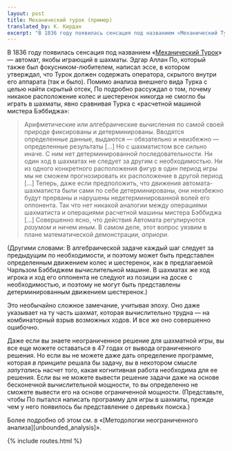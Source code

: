 ```yaml
---
layout: post
title: Механический турок (пример)
translated_by: К. Кирдан
excerpt: "В 1836 году появилась сенсация под названием «‎Механический Турок» — автомат, якобы играющий в шахматы. Эдгар Аллан По, который также был фокусником-любителем, написал эссе, в котором утверждал, что Турок должен содержать оператора, скрытого внутри его аппарата (так и было). Помимо анализа внешнего вида Турка с целью найти скрытый отсек, По подробно рассуждал о том, почему никакое расположение колес и шестеренок никогда не смогло бы играть в шахматы, явно сравнивая Турка с «‎расчетной машиной мистера Бэббиджа»."
---
```

В 1836 году появилась сенсация под названием «‎[Механический Турок](https://ru.wikipedia.org/wiki/%D0%A8%D0%B0%D1%85%D0%BC%D0%B0%D1%82%D0%BD%D1%8B%D0%B9_%D0%B0%D0%B2%D1%82%D0%BE%D0%BC%D0%B0%D1%82)» — автомат, якобы играющий в шахматы. Эдгар Аллан По, который также был фокусником-любителем, написал эссе, в котором утверждал, что Турок должен содержать оператора, скрытого внутри его аппарата (так и было). Помимо анализа внешнего вида Турка с целью найти скрытый отсек, По подробно рассуждал о том, почему никакое расположение колес и шестеренок никогда не смогло бы играть в шахматы, явно сравнивая Турка с «‎расчетной машиной мистера Бэббиджа»:

>Арифметические или алгебраические вычисления по самой своей природе фиксированы и детерминированы. Вводятся определенные данные, выдаются — обязательно и неизбежно — определенные результаты \[...\] Но с шахматистом все сильно иначе. С ним нет детерминированной последовательности. Ни один ход в шахматах не следует за другим с необходимостью. Ни из одного конкретного расположения фигур в один период игры мы не сможем прогнозировать их расположение в другой период \[...\] Теперь, даже если предположить, что движения автомата-шахматиста были сами по себе детерминированы, они неизбежно будут прерваны и нарушены недетерминированной волей его оппонента. Так что нет никакой аналогии между операциями шахматиста и операциями расчетной машины мистера Бэббиджа \[...\] Совершенно ясно, что действия Автомата регулируются _разумом_ и ничем иным. В самом деле, этот вопрос уязвим в плане математической демонстрации, _априори_.

(Другими словами: В алгебраической задаче каждый шаг следует за предыдущим по необходимости, и поэтому может быть представлен определенным движением колес и шестеренок, как в предлагаемой Чарльзом Бэббиджем вычислительной машине. В шахматах же ход игрока и ход его оппонента не следуют из позиции на доске с необходимостью, и поэтому не могут быть представлены детерминированным движением шестеренок.)

Это необычайно сложное замечание, учитывая эпоху. Оно даже указывает на ту часть шахмат, которая вычислительно трудна — на комбинаторный взрыв возможных ходов. И все же оно совершенно ошибочно.

Даже если вы знаете неограниченное решение для шахматной игры, вы все еще можете оставаться в 47 годах от вывода ограниченного решения. Но если вы не можете даже дать определение программе, которая _в принципе_ решала бы задачу, вы в некотором смысле _запутались_ насчет того, какая когнитивная работа необходима для ее решения. Если вы не можете вывести решение задачи даже на основе бесконечной вычислительной мощности, то вы определенно не сможете вывести его на основе ограниченной мощности. (Представьте, чтобы По пытался написать программу для игры в шахматы, прежде чем у него появилось бы представление о деревьях поиска.)

Более подробно об этом см. в «‎[Методологии неограниченного анализа][unbounded_analysis]».

{% include routes.html %}
